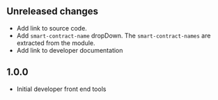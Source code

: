 ## Unreleased changes

- Add link to source code.
- Add `smart-contract-name` dropDown. The `smart-contract-names` are extracted from the module.
- Add link to developer documentation

## 1.0.0

- Initial developer front end tools

